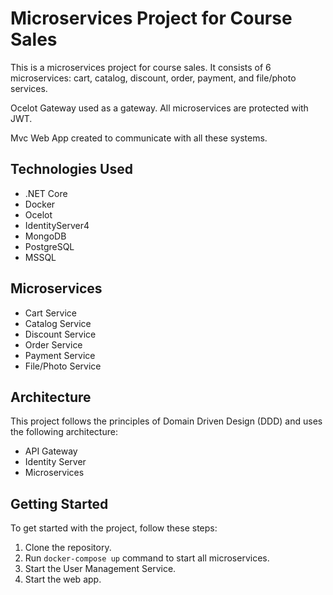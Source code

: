 # Microservices Project for Course Sales

This is a microservices project for course sales. It consists of 6 microservices: cart, catalog, discount, order, payment, and file/photo services.

Ocelot Gateway used as a gateway. All microservices are protected with JWT. 

Mvc Web App created to communicate with all these systems.


## Technologies Used

- .NET Core
- Docker
- Ocelot
- IdentityServer4
- MongoDB
- PostgreSQL
- MSSQL

## Microservices

- Cart Service
- Catalog Service
- Discount Service
- Order Service
- Payment Service
- File/Photo Service

## Architecture

This project follows the principles of Domain Driven Design (DDD) and uses the following architecture:

- API Gateway
- Identity Server
- Microservices

## Getting Started

To get started with the project, follow these steps:

1. Clone the repository.
2. Run `docker-compose up` command to start all microservices.
3. Start the User Management Service.
4. Start the web app.
